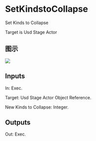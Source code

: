 # SetKindstoCollapse

Set Kinds to Collapse

Target is Usd Stage Actor

## 图示

![]($-20221218-21211092.png)

## Inputs

In: Exec.

Target: Usd Stage Actor Object Reference.

New Kinds to Collapse: Integer.  

## Outputs

Out: Exec.

